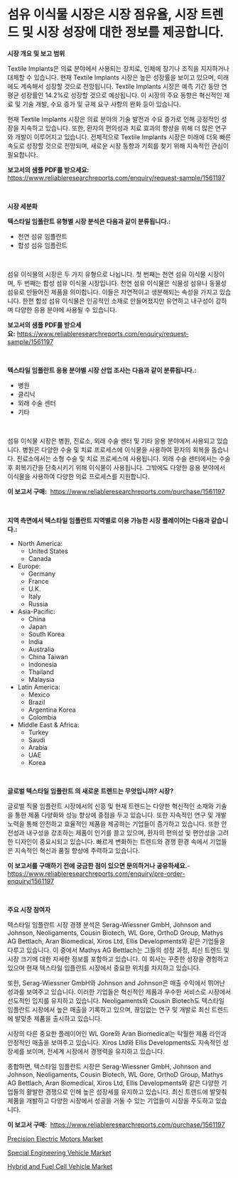 <p><h1>섬유 이식물 시장은 시장 점유율, 시장 트렌드 및 시장 성장에 대한 정보를 제공합니다.</h1></p><p><strong>시장 개요 및 보고 범위</strong></p>
<p><p>Textile Implants은 의료 분야에서 사용되는 장치로, 인체에 장기나 조직을 지지하거나 대체할 수 있습니다. 현재 Textile Implants 시장은 높은 성장률을 보이고 있으며, 미래에도 계속해서 성장할 것으로 전망됩니다. Textile Implants 시장은 예측 기간 동안 연평균 성장률인 14.2%로 성장할 것으로 예상됩니다. 이 시장의 주요 동향은 혁신적인 재료 및 기술 개발, 수요 증가 및 규제 요구 사항의 완화 등이 있습니다.</p><p>현재 Textile Implants 시장은 의료 분야의 기술 발전과 수요 증가로 인해 긍정적인 성장을 지속하고 있습니다. 또한, 환자의 편의성과 치료 효과의 향상을 위해 더 많은 연구와 개발이 이루어지고 있습니다. 전체적으로 Textile Implants 시장은 미래에 더욱 빠른 속도로 성장할 것으로 전망되며, 새로운 시장 동향과 기회를 찾기 위해 지속적인 관심이 필요합니다.</p></p>
<p><strong>보고서의 샘플 PDF를 받으세요:</strong> <a href="https://www.reliableresearchreports.com/enquiry/request-sample/1561197">https://www.reliableresearchreports.com/enquiry/request-sample/1561197</a></p>
<p>&nbsp;</p>
<p><strong>시장 세분화</strong></p>
<p><strong>텍스타일 임플란트 유형별 시장 분석은 다음과 같이 분류됩니다.:</strong></p>
<p><ul><li>천연 섬유 임플란트</li><li>합성 섬유 임플란트</li></ul></p>
<p>&nbsp;</p>
<p><p>섬유 이식물의 시장은 두 가지 유형으로 나뉩니다. 첫 번째는 천연 섬유 이식물 시장이며, 두 번째는 합성 섬유 이식물 시장입니다. 천연 섬유 이식물은 식물성 섬유나 동물성 섬유로 만들어진 제품을 의미합니다. 이들은 자연적이고 생분해되는 속성을 가지고 있습니다. 한편 합성 섬유 이식물은 인공적인 소재로 만들어졌지만 유연하고 내구성이 강하며 다양한 응용 분야에 사용될 수 있습니다.</p></p>
<p><strong>보고서의 샘플 PDF를 받으세요:</strong>&nbsp;<a href="https://www.reliableresearchreports.com/enquiry/request-sample/1561197">https://www.reliableresearchreports.com/enquiry/request-sample/1561197</a></p>
<p>&nbsp;</p>
<p><strong> 텍스타일 임플란트 응용 분야별 시장 산업 조사는 다음과 같이 분류됩니다.:</strong></p>
<p><ul><li>병원</li><li>클리닉</li><li>외래 수술 센터</li><li>기타</li></ul></p>
<p>&nbsp;</p>
<p><p>섬유 이식물 시장은 병원, 진료소, 외래 수술 센터 및 기타 응용 분야에서 사용되고 있습니다. 병원은 다양한 수술 및 치료 프로세스에 이식물을 사용하여 환자의 회복을 돕습니다. 진료소에서는 소형 수술 및 치료 프로세스에 사용됩니다. 외래 수술 센터에서는 수술 후 회복기간을 단축시키기 위해 이식물이 사용됩니다. 그밖에도 다양한 응용 분야에서 이식물을 사용하여 다양한 의료 프로세스를 지원합니다.</p></p>
<p><strong>이 보고서 구매:</strong>&nbsp; <a href="https://www.reliableresearchreports.com/purchase/1561197">https://www.reliableresearchreports.com/purchase/1561197</a></p>
<p>&nbsp;</p>
<p><strong>지역 측면에서 텍스타일 임플란트 지역별로 이용 가능한 시장 플레이어는 다음과 같습니다.:</strong></p>
<p><ul>
    <li>
        North America:
        <ul>
            <li>United States</li>
            <li>Canada</li>
        </ul>
    </li>
    <li>
        Europe:
        <ul>
            <li>Germany</li>
            <li>France</li>
            <li>U.K.</li>
            <li>Italy</li>
            <li>Russia</li>
        </ul>
    </li>
    <li>
        Asia-Pacific:
        <ul>
            <li>China</li>
            <li>Japan</li>
            <li>South Korea</li>
            <li>India</li>
            <li>Australia</li>
            <li>China Taiwan</li>
            <li>Indonesia</li>
            <li>Thailand</li>
            <li>Malaysia</li>
        </ul>
    </li>
    <li>
        Latin America:
        <ul>
            <li>Mexico</li>
            <li>Brazil</li>
            <li>Argentina Korea</li>
            <li>Colombia</li>
        </ul>
    </li>
    <li>
        Middle East & Africa:
        <ul>
            <li>Turkey</li>
            <li>Saudi</li>
            <li>Arabia</li>
            <li>UAE</li>
            <li>Korea</li>
        </ul>
    </li>
    </ul></p>
<p>&nbsp;</p>
<p><strong>글로벌 텍스타일 임플란트 의 새로운 트렌드는 무엇입니까? 시장?</strong></p>
<p><p>글로벌 직물 임플란트 시장에서의 신흥 및 현재 트렌드는 다양한 혁신적인 소재와 기술을 통한 제품 다양화와 성능 향상에 중점을 두고 있습니다. 또한 지속적인 연구 및 개발 노력을 통해 안전하고 효율적인 제품을 제공하는 기업들이 증가하고 있습니다. 또한 안전성과 내구성을 강조하는 제품이 인기를 끌고 있으며, 환자의 편의성 및 편안성을 고려한 디자인이 중요시되고 있습니다. 빠르게 변화하는 트렌드와 경쟁 환경 속에서 기업들은 지속적인 혁신과 품질 향상에 주력하고 있습니다.</p></p>
<p><strong>이 보고서를 구매하기 전에 궁금한 점이 있으면 문의하거나 공유하세요.</strong>- <a href="https://www.reliableresearchreports.com/enquiry/pre-order-enquiry/1561197">https://www.reliableresearchreports.com/enquiry/pre-order-enquiry/1561197</a></p>
<p>&nbsp;</p>
<p><strong>주요 시장 참여자</strong></p>
<p><p>텍스타일 임플란트 시장 경쟁 분석은 Serag-Wiessner GmbH, Johnson and Johnson, Neoligaments, Cousin Biotech, WL Gore, OrthoD Group, Mathys AG Bettlach, Aran Biomedical, Xiros Ltd, Ellis Developments와 같은 기업들을 다루고 있습니다. 이 중에서 Mathys AG Bettlach는 그들의 성장 과정, 최신 트렌드 및 시장 크기에 대한 자세한 정보를 포함하고 있습니다. 이 회사는 꾸준한 성장을 경험하고 있으며 현재 텍스타일 임플란트 시장에서 중요한 위치를 차지하고 있습니다. </p><p>또한, Serag-Wiessner GmbH와 Johnson and Johnson은 매출 수익에서 뛰어난 성과를 보여주고 있습니다. 이러한 기업들은 혁신적인 제품과 우수한 서비스로 시장에서 선도적인 입지를 유지하고 있습니다. Neoligaments와 Cousin Biotech도 텍스타일 임플란트 시장에서 높은 매출을 기록하고 있으며, 끊임없는 연구 및 개발로 최신 트렌드에 발맞춘 제품을 출시하고 있습니다.</p><p>시장의 다른 중요한 플레이어인 WL Gore와 Aran Biomedical는 탁월한 제품 라인과 안정적인 매출을 보여주고 있습니다. Xiros Ltd와 Ellis Developments도 지속적인 성장세를 보이며, 전세계 시장에서 경쟁력을 유지하고 있습니다.</p><p>종합하면, 텍스타일 임플란트 시장은 Serag-Wiessner GmbH, Johnson and Johnson, Neoligaments, Cousin Biotech, WL Gore, OrthoD Group, Mathys AG Bettlach, Aran Biomedical, Xiros Ltd, Ellis Developments와 같은 다양한 기업들의 활발한 경쟁으로 인해 높은 성장세를 유지하고 있습니다. 최신 트렌드에 발맞춰 제품을 개발하고 다양한 시장에서 성공을 거둘 수 있는 기업들이 시장을 주도하고 있습니다.</p></p>
<p><strong>이 보고서 구매:</strong>&nbsp;&nbsp;<a href="https://www.reliableresearchreports.com/purchase/1561197">https://www.reliableresearchreports.com/purchase/1561197</a></p>
<p><p><a href="https://view.publitas.com/reportprime-1/precision-electric-motors-market-size-market-trends-and-growth-outlook-forecasted-for-period-from-2024-to-2031/">Precision Electric Motors Market</a></p><p><a href="https://silk-columnist-571.notion.site/Special-Engineering-Vehicle-Market-Analysis-Examines-its-Scope-on-Growth-Opportunities-and-Forecast-1e5ebfb230504c1786a1e917152df8f0">Special Engineering Vehicle Market</a></p><p><a href="https://cat-emmental-94b.notion.site/Hybrid-and-Fuel-Cell-Vehicle-Market-Dynamics-2024-2031-Also-about-Its-Market-Trends-Projections-a-42c2bc7503f4409495b1b8346c46bd4d">Hybrid and Fuel Cell Vehicle Market</a></p></p>
